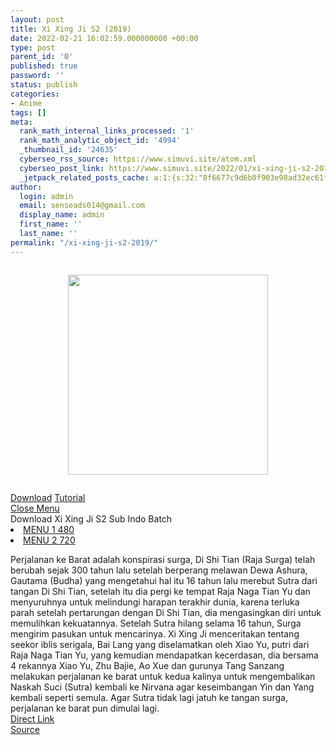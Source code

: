 ```yaml
---
layout: post
title: Xi Xing Ji S2 (2019)
date: 2022-02-21 16:02:59.000000000 +00:00
type: post
parent_id: '0'
published: true
password: ''
status: publish
categories:
- Anime
tags: []
meta:
  rank_math_internal_links_processed: '1'
  rank_math_analytic_object_id: '4994'
  _thumbnail_id: '24635'
  cyberseo_rss_source: https://www.simuvi.site/atom.xml
  cyberseo_post_link: https://www.simuvi.site/2022/01/xi-xing-ji-s2-2019.html
  _jetpack_related_posts_cache: a:1:{s:32:"8f6677c9d6b0f903e98ad32ec61f8deb";a:2:{s:7:"expires";i:1663355489;s:7:"payload";a:3:{i:0;a:1:{s:2:"id";i:24630;}i:1;a:1:{s:2:"id";i:24636;}i:2;a:1:{s:2:"id";i:24672;}}}}
author:
  login: admin
  email: senseads014@gmail.com
  display_name: admin
  first_name: ''
  last_name: ''
permalink: "/xi-xing-ji-s2-2019/"
---
```

<div class="separator" style="clear: both;"><a href="https://i.imgur.com/Z0alL7p.jpg" style="display: block; padding: 1em 0; text-align: center; "><img alt="" border="0" height="320" data-original-height="338" data-original-width="225" src="{{ site.baseurl }}/assets/2022/02/Z0alL7p.jpg" /></a></div>
<p> <!--[ DOWNLOAD MENU ]-->
<div class="dndpop"><a class="dnlds" href="#dndcloud"><i class="fa fa-download"></i> Download</a> <a class="tutor" href="/p/tutorial.html" target="_blank" rel="noopener"><i class="fa fa-info-circle"></i> Tutorial</a></div>
<div id="dndcloud" class="dndwin"><a href="#" class="dndclose" title="Close">Close Menu</a><br /> <span>Download Xi Xing Ji S2 Sub Indo Batch</span>
<li><a href="https://cararegistrasi.com/297GPWJVq8P" target="_blank" rel="noopener"><i class="fa fa-atom"></i> MENU 1 480</a></li>
<li><a href="https://cararegistrasi.com/PCVje3V" target="_blank" rel="noopener"><i class="fa fa-atom"></i> MENU 2 720</a></li>
</div>
<p> <!--[ INFO MENU ]-->
<div class="inposts"> <span>Perjalanan ke Barat adalah konspirasi surga, Di Shi Tian (Raja Surga) telah berubah sejak 300 tahun lalu setelah berperang melawan Dewa Ashura, Gautama (Budha) yang mengetahui hal itu 16 tahun lalu merebut Sutra dari tangan Di Shi Tian, setelah itu dia pergi ke tempat Raja Naga Tian Yu dan menyuruhnya untuk melindungi harapan terakhir dunia, karena terluka parah setelah pertarungan dengan Di Shi Tian, dia mengasingkan diri untuk memulihkan kekuatannya. Setelah Sutra hilang selama 16 tahun, Surga mengirim pasukan untuk mencarinya. Xi Xing Ji menceritakan tentang seekor iblis serigala, Bai Lang yang diselamatkan oleh Xiao Yu, putri dari Raja Naga Tian Yu, yang kemudian mendapatkan kecerdasan, dia bersama 4 rekannya Xiao Yu, Zhu Bajie, Ao Xue dan gurunya Tang Sanzang melakukan perjalanan ke barat untuk kedua kalinya untuk mengembalikan Naskah Suci (Sutra) kembali ke Nirvana agar keseimbangan Yin dan Yang kembali seperti semula. Agar Sutra tidak lagi jatuh ke tangan surga, perjalanan ke barat pun dimulai lagi.</span></div>
<link rel="stylesheet" href="https://cdnjs.cloudflare.com/ajax/libs/font-awesome/4.7.0/css/font-awesome.min.css" />
<div class="divbtn"> <a href="https://handymansurrender.com/fihup8buzv?key=94550f7ce39444073321dde3b8782f97" class="btn"><i class="fa fa-download"></i> Direct Link</a> <br /><a href="https://www.simuvi.site/2022/01/xi-xing-ji-s2-2019.html">Source</a> </div>
